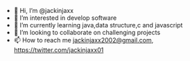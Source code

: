 - 👋 Hi, I’m @jackinjaxx
- 👀 I’m interested in develop software
- 🌱 I’m currently learning java,data structure,c and javascript
- 💞️ I’m looking to collaborate on challenging projects
- 📫 How to reach me jackinjaxx2002@gmail.com, https://twitter.com/jackinjaxx01

<!---
jackinjaxx/jackinjaxx is a ✨ special ✨ repository because its `README.md` (this file) appears on your GitHub profile.
You can click the Preview link to take a look at your changes.
--->
